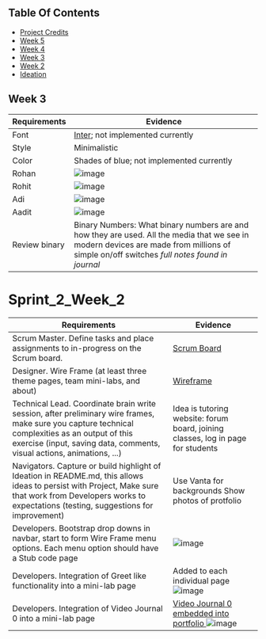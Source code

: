 
## Table Of Contents

- [Project Credits](https://github.com/aaditgupta21/geniuzes#geniuzes-project-credits)
- [Week 5](https://github.com/aaditgupta21/geniuzes#geniuzes#week-5)
- [Week 4](https://github.com/aaditgupta21/geniuzes#geniuzes#week-4)
- [Week 3](https://github.com/aaditgupta21/geniuzes#geniuzes#week-3)
- [Week 2](https://github.com/aaditgupta21/geniuzes#geniuzes#week-2)
- [Ideation](https://github.com/aaditgupta21/geniuzes#geniuzes#ideation)

## Week 3

| Requirements  | Evidence                                                                                                                                                                                  |
| ------------- | ----------------------------------------------------------------------------------------------------------------------------------------------------------------------------------------- |
| Font          | [Inter](https://fonts.google.com/specimen/Inter?query=Inter); not implemented currently                                                                                                   |
| Style         | Minimalistic                                                                                                                                                                              |
| Color         | Shades of blue; not implemented currently                                                                                                                                                 |
| Rohan         | ![image](https://user-images.githubusercontent.com/89225438/133149631-ec8e6135-209c-44ce-8c43-4d8ded4ebd0d.png)                                                                           |
| Rohit         | ![image](https://user-images.githubusercontent.com/44128572/133026053-b46f4cfe-3020-4d26-b488-3a8b1b91dd48.png)                                                                           |
| Adi           | ![image](https://user-images.githubusercontent.com/44128572/133026040-e04009a9-6d38-42e8-a449-fc52529830b6.png)                                                                           |
| Aadit         | ![image](https://user-images.githubusercontent.com/44128572/133026029-da9c8065-7140-4374-b3ee-30bb26add09a.png)                                                                           |
| Review binary | Binary Numbers: What binary numbers are and how they are used. All the media that we see in modern devices are made from millions of simple on/off switches _full notes found in journal_ |

# Sprint_2_Week_2

| Requirements                                                                                                                                                                                                              | Evidence                                                                                                                                                                                                                             |
| ------------------------------------------------------------------------------------------------------------------------------------------------------------------------------------------------------------------------- | ------------------------------------------------------------------------------------------------------------------------------------------------------------------------------------------------------------------------------------ |
| Scrum Master. Define tasks and place assignments to in-progress on the Scrum board.                                                                                                                                       | [Scrum Board](https://github.com/aaditgupta21/flask_portfolio/projects/1)                                                                                                                                                            |
| Designer. Wire Frame (at least three theme pages, team mini-labs, and about)                                                                                                                                              | [Wireframe](https://docs.google.com/document/d/13JMjVt1LlVg1cZFgbcL_K0h7GkAvD9NJkFDNzeb8OTk/edit?usp=sharing)                                                                                                                        |
| Technical Lead. Coordinate brain write session, after preliminary wire frames, make sure you capture technical complexities as an output of this exercise (input, saving data, comments, visual actions, animations, ...) | Idea is tutoring website: forum board, joining classes, log in page for students                                                                                                                                                     |
| Navigators. Capture or build highlight of Ideation in README.md, this allows ideas to persist with Project, Make sure that work from Developers works to expectations (testing, suggestions for improvement)              | Use Vanta for backgrounds Show photos of protfolio                                                                                                                                                                                   |
| Developers. Bootstrap drop downs in navbar, start to form Wire Frame menu options. Each menu option should have a Stub code page                                                                                          | ![image](https://user-images.githubusercontent.com/44128572/133027385-edaa60bc-008f-437d-87fe-3d4a29164e02.png)                                                                                                                      |
| Developers. Integration of Greet like functionality into a mini-lab page                                                                                                                                                  | Added to each individual page ![image](https://user-images.githubusercontent.com/44128572/133027063-84232b8d-e9c0-4ced-bba5-46bb99b4f564.png)                                                                                        |
| Developers. Integration of Video Journal 0 into a mini-lab page                                                                                                                                                           | [Video Journal 0 embedded into portfolio ](https://www.youtube.com/playlist?list=PLT0pUL77e5RFi8ZPMgJNCi7Gp_5K-BZ0K) ![image](https://user-images.githubusercontent.com/44128572/133027005-909838fb-7c2e-4afa-8932-e0ac62d0d34c.png) |
